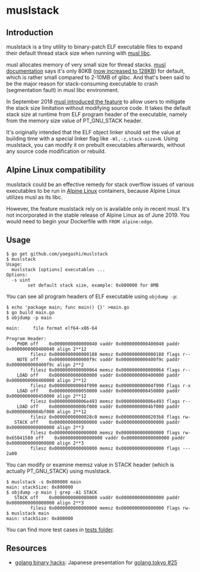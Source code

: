 # muslstack

## Introduction

muslstack is a tiny utility to binary-patch ELF executable files
to expand their default thread stack size when running with
[musl libc](https://www.musl-libc.org).

musl allocates memory of very small size for thread stacks.
[musl documentation](https://wiki.musl-libc.org/functional-differences-from-glibc.html#Thread-stack-size)
says it's only 80KB ([now increased to 128KB](http://git.musl-libc.org/cgit/musl/commit/?id=c0058ab465e950c2c3302d2b62e21cc0b494224b)) for default,
which is rather small compared to 2-10MB of glibc.
And that's been said to be the major reason
for stack-consuming executable to crash (segmentation fault)
in musl libc environment.

In September 2018 [musl introduced the feature](http://git.musl-libc.org/cgit/musl/commit/?id=7b3348a98c139b4b4238384e52d4b0eb237e4833) to allow users
to mitigate the stack size limitation without modifying source code.
It takes the default stack size at runtime
from ELF program header of the executable,
namely from the memory size value of PT_GNU_STACK header.

It's originally intended that the ELF object linker should set the value
at building time with a special linker flag like `-Wl,-z,stack-size=N`.
Using muslstack, you can modify it on prebuilt executables afterwards,
without any source code modification or rebuild.

## Alpine Linux compatibility

muslstack could be an effective remedy for stack overflow issues
of various executables to be run in [Alpine Linux](https://alpinelinux.org/)
containers, because Alpine Linux utilizes musl as its libc.

However, the feature muslstack rely on is available only in recent musl.
It's not incorporated in the stable release of Alpine Linux
as of June 2019.
You would need to begin your Dockerfile with `FROM alpine:edge`.

## Usage

```console
$ go get github.com/yaegashi/muslstack
$ muslstack
Usage:
  muslstack [options] executables ...
Options:
  -s uint
        set default stack size, example: 0x800000 for 8MB
```

You can see all program headers of ELF executable using `objdump -p`:

```console
$ echo 'package main; func main() {}' >main.go
$ go build main.go
$ objdump -p main

main:     file format elf64-x86-64

Program Header:
    PHDR off    0x0000000000000040 vaddr 0x0000000000400040 paddr 0x0000000000400040 align 2**12
         filesz 0x0000000000000188 memsz 0x0000000000000188 flags r--
    NOTE off    0x0000000000000f9c vaddr 0x0000000000400f9c paddr 0x0000000000400f9c align 2**2
         filesz 0x0000000000000064 memsz 0x0000000000000064 flags r--
    LOAD off    0x0000000000000000 vaddr 0x0000000000400000 paddr 0x0000000000400000 align 2**12
         filesz 0x000000000004f990 memsz 0x000000000004f990 flags r-x
    LOAD off    0x0000000000050000 vaddr 0x0000000000450000 paddr 0x0000000000450000 align 2**12
         filesz 0x000000000006e493 memsz 0x000000000006e493 flags r--
    LOAD off    0x00000000000bf000 vaddr 0x00000000004bf000 paddr 0x00000000004bf000 align 2**12
         filesz 0x00000000000028c0 memsz 0x00000000000203b8 flags rw-
   STACK off    0x0000000000000000 vaddr 0x0000000000000000 paddr 0x0000000000000000 align 2**3
         filesz 0x0000000000000000 memsz 0x0000000000000000 flags rw-
0x65041580 off    0x0000000000000000 vaddr 0x0000000000000000 paddr 0x0000000000000000 align 2**3
         filesz 0x0000000000000000 memsz 0x0000000000000000 flags --- 2a00
```

You can modify or examine memsz value in STACK header
(which is actually PT_GNU_STACK) using muslstack.

```console
$ muslstack -s 0x800000 main
main: stackSize: 0x800000
$ objdump -p main | grep -A1 STACK
   STACK off    0x0000000000000000 vaddr 0x0000000000000000 paddr 0x0000000000000000 align 2**3
         filesz 0x0000000000000000 memsz 0x0000000000800000 flags rw-
$ muslstack main
main: stackSize: 0x800000
```

You can find more test cases in [tests folder](./tests).

## Resources

- [golang binary hacks](https://www.slideshare.net/yaegashi/golang-binary-hacks-150386886):
Japanese presentation for [golang.tokyo #25](https://golangtokyo.connpass.com/event/133581/)

